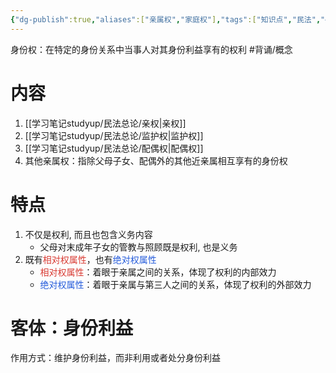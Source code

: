 ```yaml
---
{"dg-publish":true,"aliases":["亲属权","家庭权"],"tags":["知识点","民法","#权利","#民法权利"],"permalink":"/学习笔记studyup/民法总论/身份权/","dgPassFrontmatter":true,"created":"2024-07-12T15:55:38.969+08:00","updated":"2024-11-01T14:31:56.806+08:00"}
---
```


身份权：在特定的身份关系中当事人对其身份利益享有的权利 #背诵/概念 
# 内容
1. [[学习笔记studyup/民法总论/亲权\|亲权]]
2. [[学习笔记studyup/民法总论/监护权\|监护权]]
3. [[学习笔记studyup/民法总论/配偶权\|配偶权]]
4. 其他亲属权：指除父母子女、配偶外的其他近亲属相互享有的身份权
# 特点
1. 不仅是权利, 而且也包含义务内容
	- 父母对末成年子女的管教与照顾既是权利, 也是义务
2. 既有<font color="#d83931">相对权属性</font>，也有<font color="#245bdb">绝对权属性</font>
	- <font color="#d83931">相对权属性</font>：着眼于亲属之间的关系，体现了权利的内部效力
	- <font color="#245bdb">绝对权属性</font>：着眼于亲属与第三人之间的关系，体现了权利的外部效力
# 客体：身份利益
作用方式：维护身份利益，而非利用或者处分身份利益

